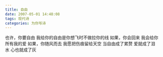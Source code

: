 ```yaml
---
title: 自由
date: 2007-05-01 14:48:08
tags: 现代诗
categories: 为你写诗
---
```

也许，你要自由
我给你的自由是你想飞时不做拉你的线
如果，你会回来
我会给你所有我的爱
如果，你随风而去
我愿把伤痕留给天空
当自由成了累赘
爱就成了泪水
心也就成了灰
